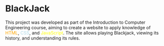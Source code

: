 # BlackJack 

This project was developed as part of the Introduction to Computer Engineering course, aiming to create a website to apply knowledge of <span style="color: orange;">HTML</span>, <span style="color: lightblue;">CSS</span>, and <span style="color: yellow;">JavaScript</span>. The site allows playing Blackjack, viewing its history, and understanding its rules.